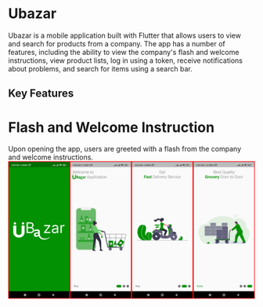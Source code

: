 # Ubazar

Ubazar is a mobile application built with Flutter that allows users to view and search for products from a company. The app has a number of features, including the ability to view the company's flash and welcome instructions, view product lists, log in using a token, receive notifications about problems, and search for items using a search bar.

## Key Features

# Flash and Welcome Instruction

Upon opening the app, users are greeted with a flash from the company and welcome instructions.
![My Project Logo](/screenshots/1.%20Splash%20Screen%20%26%20Welcome%20Screen.png)